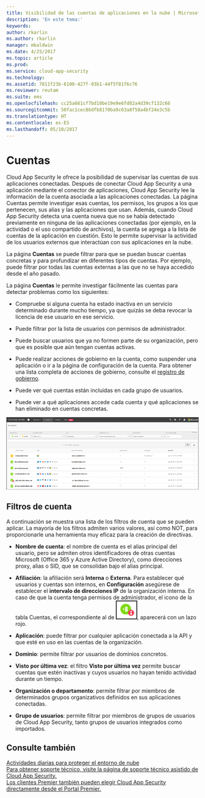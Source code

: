 ```yaml
---
title: Visibilidad de las cuentas de aplicaciones en la nube | Microsoft Docs
description: 'En este tema:'
keywords: 
author: rkarlin
ms.author: rkarlin
manager: mbaldwin
ms.date: 4/25/2017
ms.topic: article
ms.prod: 
ms.service: cloud-app-security
ms.technology: 
ms.assetid: 7811f23b-6100-427f-93b1-44f5f81f6c76
ms.reviewer: reutam
ms.suite: ems
ms.openlocfilehash: cc25a661cf7bd18be19e9e6fd82a4d39cf132c66
ms.sourcegitcommit: 50fac1cec86dfb8170ba9c63a8f58a4bf24e3c5b
ms.translationtype: HT
ms.contentlocale: es-ES
ms.lasthandoff: 05/10/2017
---
```

# <a name="accounts"></a>Cuentas
Cloud App Security le ofrece la posibilidad de supervisar las cuentas de sus aplicaciones conectadas. Después de conectar Cloud App Security a una aplicación mediante el conector de aplicaciones, Cloud App Security lee la información de la cuenta asociada a las aplicaciones conectadas. La página Cuentas permite investigar esas cuentas, los permisos, los grupos a los que pertenecen, sus alias y las aplicaciones que usan. Además, cuando Cloud App Security detecta una cuenta nueva que no se había detectado previamente en ninguna de las aplicaciones conectadas (por ejemplo, en la actividad o el uso compartido de archivos), la cuenta se agrega a la lista de cuentas de la aplicación en cuestión. Esto le permite supervisar la actividad de los usuarios externos que interactúan con sus aplicaciones en la nube.


La página **Cuentas** se puede filtrar para que se puedan buscar cuentas concretas y para profundizar en diferentes tipos de cuentas. Por ejemplo, puede filtrar por todas las cuentas externas a las que no se haya accedido desde el año pasado. 

La página **Cuentas** le permite investigar fácilmente las cuentas para detectar problemas como los siguientes:  

-   Compruebe si alguna cuenta ha estado inactiva en un servicio determinado durante mucho tiempo, ya que quizás se deba revocar la licencia de ese usuario en ese servicio.  
-   Puede filtrar por la lista de usuarios con permisos de administrador.  

-   Puede buscar usuarios que ya no formen parte de su organización, pero que es posible que aún tengan cuentas activas.  

-   Puede realizar acciones de gobierno en la cuenta, como suspender una aplicación o ir a la página de configuración de la cuenta. Para obtener una lista completa de acciones de gobierno, consulte el [registro de gobierno](governance-actions.md).
    
-   Puede ver qué cuentas están incluidas en cada grupo de usuarios.  

-   Puede ver a qué aplicaciones accede cada cuenta y qué aplicaciones se han eliminado en cuentas concretas.
    

![pantalla cuentas](./media/accounts-page.png)

## <a name="account-filters"></a>Filtros de cuenta
A continuación se muestra una lista de los filtros de cuenta que se pueden aplicar. La mayoría de los filtros admiten varios valores, así como NOT, para proporcionarle una herramienta muy eficaz para la creación de directivas.  
  
- **Nombre de cuenta**: el nombre de cuenta es el alias principal del usuario, pero se admiten otros identificadores de otras cuentas Microsoft (Office 365 y Azure Active Directory), como direcciones proxy, alias o SID, que se consolidan bajo el alias principal.

- **Afiliación**: la afiliación será **Interna** o **Externa**. Para establecer qué usuarios y cuentas son internos, en **Configuración** asegúrese de establecer el **intervalo de direcciones IP** de la organización interna. En caso de que la cuenta tenga permisos de administrador, el icono de la tabla Cuentas, el correspondiente al de ![administrador de cuenta](./media/accounts-admin-icon.png), aparecerá con un lazo rojo.

- **Aplicación**: puede filtrar por cualquier aplicación conectada a la API y que esté en uso en las cuentas de la organización.

- **Dominio**: permite filtrar por usuarios de dominios concretos.

- **Visto por última vez**: el filtro **Visto por última vez** permite buscar cuentas que estén inactivas y cuyos usuarios no hayan tenido actividad durante un tiempo.

- **Organización o departamento**: permite filtrar por miembros de determinados grupos organizativos definidos en sus aplicaciones conectadas.

- **Grupo de usuarios**: permite filtrar por miembros de grupos de usuarios de Cloud App Security, tanto grupos de usuarios integrados como importados.


## <a name="see-also"></a>Consulte también  
[Actividades diarias para proteger el entorno de nube](daily-activities-to-protect-your-cloud-environment.md)   
[Para obtener soporte técnico, visite la página de soporte técnico asistido de Cloud App Security.](http://support.microsoft.com/oas/default.aspx?prid=16031)   
[Los clientes Premier también pueden elegir Cloud App Security directamente desde el Portal Premier.](https://premier.microsoft.com/)  
  
  